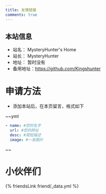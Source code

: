 ```yaml
---
title: 友情链接
comments: true
---
```


## 本站信息
- 站名： MysteryHunter's Home
- 站长： MysteryHunter
- 地址： 暂时没有
- 备用地址：https://github.com/Kingshunter

# 申请方法
- 添加本站后，在本页留言，格式如下

~~yml
```yml
- name: #您的名字
  url: #您的网址
  desc: #简短描述
  image: #一张图片
```
~~

# 小伙伴们
{% friendsLink friend/_data.yml %}
